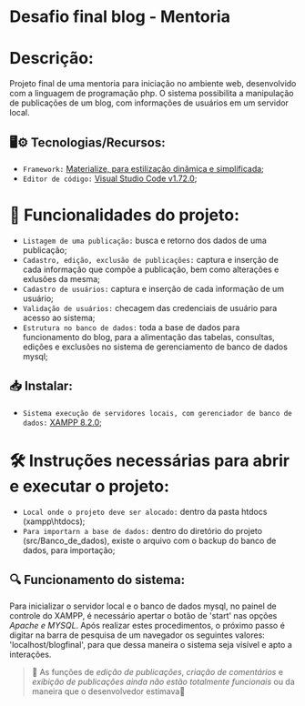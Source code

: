# Desafio final blog - Mentoria

# Descrição: 
Projeto final de uma mentoria para iniciação no ambiente web, desenvolvido com a linguagem de programação php. O sistema possibilita a manipulação de publicações de um blog, com informações de usuários em um servidor local.

## 🖥️⚙️ Tecnologias/Recursos:
- `Framework:` [Materialize, para estilização dinâmica e simplificada](https://materializecss.com/);
- `Editor de código:` [Visual Studio Code v1.72.0](https://code.visualstudio.com/updates/v1_72);

# :hammer: Funcionalidades do projeto:

- `Listagem de uma publicação:` busca e retorno dos dados de uma publicação;
- `Cadastro, edição, exclusão de publicações:` captura e inserção de cada informação que compõe a publicação, bem como alterações e exlusões da mesma;
- `Cadastro de usuários:` captura e inserção de cada informação de um usuário;
- `Validação de usuários:` checagem das credenciais de usuário para acesso ao sistema;
- `Estrutura no banco de dados:` toda a base de dados para funcionamento do blog, para a alimentação das tabelas, consultas, edições e exclusões no sistema de gerenciamento de banco de dados mysql;

## 📥 Instalar:
- `Sistema execução de servidores locais, com gerenciador de banco de dados:` [XAMPP 8.2.0](https://www.apachefriends.org/pt_br/index.html);

# 🛠️ Instruções necessárias para abrir e executar o projeto:
- `Local onde o projeto deve ser alocado:` dentro da pasta htdocs (xampp\htdocs);
- `Para importarn a base de dados:` dentro do diretório do projeto (src/Banco_de_dados), existe o arquivo com o backup do banco de dados, para importação;

## 🔍 Funcionamento do sistema:
Para inicializar o servidor local e o banco de dados mysql, no painel de controle do XAMPP, é necessário apertar o botão de 'start' nas opções *Apache e MYSQL*. Após realizar estes procedimentos, o próximo passo é digitar na barra de pesquisa de um navegador os seguintes valores: 'localhost/blogfinal', para que dessa maneira o sistema seja visível e apto a interações.

> :construction: As funções de *edição de publicações*, *criação de comentários* e *exibição de publicações ainda não estão totalmente funcionais* ou da maneira que o desenvolvedor estimava:construction:
